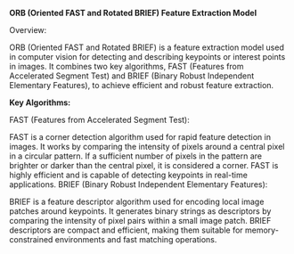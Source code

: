 **ORB (Oriented FAST and Rotated BRIEF) Feature Extraction Model**

Overview:

ORB (Oriented FAST and Rotated BRIEF) is a feature extraction model used in computer vision for detecting and describing keypoints or interest points in images. 
It combines two key algorithms, FAST (Features from Accelerated Segment Test) and BRIEF (Binary Robust Independent Elementary Features), to achieve efficient and robust feature extraction.



**Key Algorithms:**

FAST (Features from Accelerated Segment Test):

FAST is a corner detection algorithm used for rapid feature detection in images.
It works by comparing the intensity of pixels around a central pixel in a circular pattern. If a sufficient number of pixels in the pattern are brighter or darker than the central pixel, it is considered a corner.
FAST is highly efficient and is capable of detecting keypoints in real-time applications.
BRIEF (Binary Robust Independent Elementary Features):

BRIEF is a feature descriptor algorithm used for encoding local image patches around keypoints.
It generates binary strings as descriptors by comparing the intensity of pixel pairs within a small image patch.
BRIEF descriptors are compact and efficient, making them suitable for memory-constrained environments and fast matching operations.
